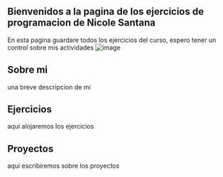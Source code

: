 ## Bienvenidos a la pagina de los ejercicios de programacion de Nicole Santana

En esta pagina guardare todos los ejercicios del curso, espero tener un control sobre mis actividades
![image](images/love)

## Sobre mi
una breve descripcion de mi 

## Ejercicios

aqui alojaremos los ejercicios

## Proyectos

aqui escribiremos sobre los proyectos